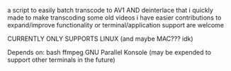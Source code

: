 a script to easily batch transcode to AV1 AND deinterlace that i quickly made to make transcoding some old videos i have easier
contributions to expand/improve functionality or terminal/application support are welcome

CURRENTLY ONLY SUPPORTS LINUX (and maybe MAC??? idk)

Depends on:
bash
ffmpeg
GNU Parallel
Konsole (may be expended to support other terminals in the future)
